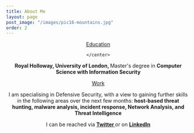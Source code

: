 ```yaml
---
title: About Me
layout: page
post_image: "/images/pic16-mountains.jpg"
order: 2
---
```


<p> 
    <center>
        <u>Education</u>
        
    </center>
    
</p>

<p>
    <center>
        <b>Royal Holloway, University of London, </b> Master's degree in <b>Computer Science with Information Security</b>
    </center>
</p>

<p>
    <center>
        <u>Work</u>
    </center>
</p>

<p>
    <center>
        I am specialising in Defensive Security, with a view to gaining further skills in the following areas over the next few months: <b> host-based threat hunting, malware analysis, incident response, Network Analysis, and Threat Intelligence </b>
    </center>
</p>

<p>
    <center>
        I can be reached via <b><a href="https://twitter.com/dipotwb"> Twitter </a></b> or on <b><a href = "https://www.linkedin.com/in/dipo-r-8a2a31141/"> LinkedIn </a></b>
    </center>